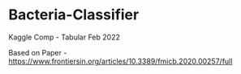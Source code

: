 # Bacteria-Classifier
Kaggle Comp - Tabular Feb 2022

Based on Paper - https://www.frontiersin.org/articles/10.3389/fmicb.2020.00257/full
